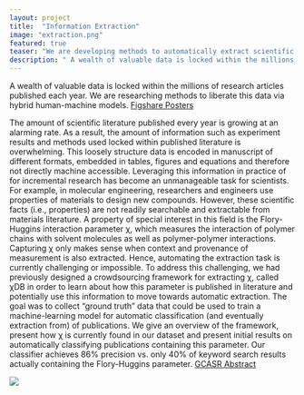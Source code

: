 ```yaml
---
layout: project
title:  "Information Extraction"
image: "extraction.png"
featured: true
teaser: "We are developing methods to automatically extract scientific facts burried in scientific publications"
description: " A wealth of valuable data is locked within the millions of research articles published each year. We are researching methods to liberate this data via hybrid human-machine models."
---
```

A wealth of valuable data is locked within the millions of research articles published each year. We are researching methods to liberate this data via hybrid human-machine models.
[Figshare Posters](https://figshare.com/articles/CHIMaD_Poster_Roselyne_2015_pptx/3146842)

The amount of scientific literature published every year is growing at an alarming rate. As a result, the amount of information such as experiment results and methods used locked within published literature is overwhelming. This loosely structure data is encoded in manuscript of different formats, embedded in tables, figures and equations and therefore not directly machine accessible. Leveraging this information in practice of for incremental research has become an unmanageable task for scientists. For example, in molecular engineering, researchers and engineers use properties of materials to design new compounds. However, these scientific facts (i.e., properties) are not readily searchable and extractable from materials literature. A property of special interest in this field is the Flory-Huggins interaction parameter χ, which measures the interaction of polymer chains with solvent molecules as well as polymer-polymer interactions. Capturing χ only makes sense when context and provenance of measurement is also extracted. Hence, automating the extraction task is currently challenging or impossible. To address this challenging, we had previously designed a crowdsourcing framework for extracting χ, called χDB in order to learn about how this parameter is published in literature and potentially use this information to move towards automatic extraction. The goal was to collect “ground truth” data that could be used to train a machine-learning model for automatic classification (and eventually extraction from) of publications. We give an overview of the framework, present how χ is currently found in our dataset and present initial results on automatically classifying publications containing this parameter. Our classifier achieves 86% precision vs. only 40% of keyword search results actually containing the Flory-Huggins parameter. [GCASR Abstract](https://sites.google.com/site/gcasrworkshop/2016)

<div><img class="img-responsive" src="https://globus.github.io/globus-labs/images/projects/chidb_architecture_ms.png"></div> 
